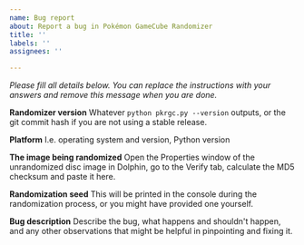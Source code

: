 ```yaml
---
name: Bug report
about: Report a bug in Pokémon GameCube Randomizer
title: ''
labels: ''
assignees: ''

---
```


*Please fill all details below. You can replace the instructions with your answers and remove this message when you are done.*

**Randomizer version**
Whatever `python pkrgc.py --version` outputs, or the git commit hash if you are not using a stable release.

**Platform**
I.e. operating system and version, Python version

**The image being randomized**
Open the Properties window of the unrandomized disc image in Dolphin, go to the Verify tab, calculate the MD5 checksum and paste it here.

**Randomization seed**
This will be printed in the console during the randomization process, or you might have provided one yourself.

**Bug description**
Describe the bug, what happens and shouldn't happen, and any other observations that might be helpful in pinpointing and fixing it.
